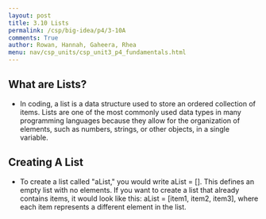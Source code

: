 ```yaml
---
layout: post
title: 3.10 Lists
permalink: /csp/big-idea/p4/3-10A
comments: True
author: Rowan, Hannah, Gaheera, Rhea
menu: nav/csp_units/csp_unit3_p4_fundamentals.html
---
```


## What are Lists?

- In coding, a list is a data structure used to store an ordered collection of items. Lists are one of the most commonly used data types in many programming languages because they allow for the organization of elements, such as numbers, strings, or other objects, in a single variable.



## Creating A List

- To create a list called "aList," you would write aList = []. This defines an empty list with no elements. If you want to create a list that already contains items, it would look like this: aList = [item1, item2, item3], where each item represents a different element in the list.
